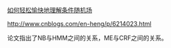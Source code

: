 [如何轻松愉快地理解条件随机场](http://www.jianshu.com/p/55755fc649b1)

http://www.cnblogs.com/en-heng/p/6214023.html

论文指出了NB与HMM之间的关系，ME与CRF之间的关系。
